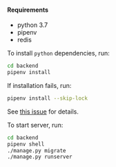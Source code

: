 #### Requirements
* python 3.7
* pipenv
* redis


To install `python` dependencies, run:
```bash
cd backend
pipenv install
```
If installation fails, run:
```bash
pipenv install --skip-lock
```
See [this issue](https://github.com/django/channels/issues/1277) for details.

To start server, run:
```bash
cd backend
pipenv shell
./manage.py migrate
./manage.py runserver
```
